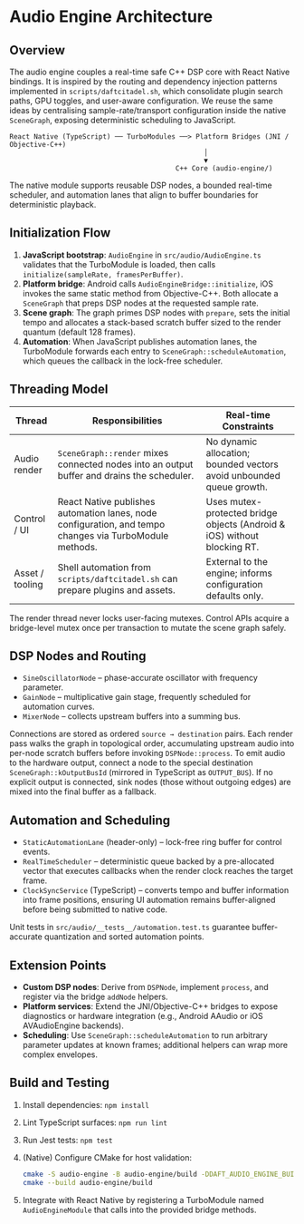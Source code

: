 # Audio Engine Architecture

## Overview

The audio engine couples a real-time safe C++ DSP core with React Native bindings. It is
inspired by the routing and dependency injection patterns implemented in
`scripts/daftcitadel.sh`, which consolidate plugin search paths, GPU toggles, and user-aware
configuration. We reuse the same ideas by centralising sample-rate/transport configuration
inside the native `SceneGraph`, exposing deterministic scheduling to JavaScript.

```
React Native (TypeScript) ── TurboModules ──> Platform Bridges (JNI / Objective-C++)
                                                │
                                                ▼
                                         C++ Core (audio-engine/)
```

The native module supports reusable DSP nodes, a bounded real-time scheduler, and automation
lanes that align to buffer boundaries for deterministic playback.

## Initialization Flow

1. **JavaScript bootstrap**: `AudioEngine` in `src/audio/AudioEngine.ts` validates that the
   TurboModule is loaded, then calls `initialize(sampleRate, framesPerBuffer)`.
2. **Platform bridge**: Android calls `AudioEngineBridge::initialize`, iOS invokes the same
   static method from Objective-C++. Both allocate a `SceneGraph` that preps DSP nodes at the
   requested sample rate.
3. **Scene graph**: The graph primes DSP nodes with `prepare`, sets the initial tempo and
   allocates a stack-based scratch buffer sized to the render quantum (default 128 frames).
4. **Automation**: When JavaScript publishes automation lanes, the TurboModule forwards each
   entry to `SceneGraph::scheduleAutomation`, which queues the callback in the lock-free
   scheduler.

## Threading Model

| Thread          | Responsibilities                                                                                        | Real-time Constraints                                                    |
| --------------- | ------------------------------------------------------------------------------------------------------- | ------------------------------------------------------------------------ |
| Audio render    | `SceneGraph::render` mixes connected nodes into an output buffer and drains the scheduler.              | No dynamic allocation; bounded vectors avoid unbounded queue growth.     |
| Control / UI    | React Native publishes automation lanes, node configuration, and tempo changes via TurboModule methods. | Uses mutex-protected bridge objects (Android & iOS) without blocking RT. |
| Asset / tooling | Shell automation from `scripts/daftcitadel.sh` can prepare plugins and assets.                          | External to the engine; informs configuration defaults only.             |

The render thread never locks user-facing mutexes. Control APIs acquire a bridge-level mutex
once per transaction to mutate the scene graph safely.

## DSP Nodes and Routing

- `SineOscillatorNode` – phase-accurate oscillator with frequency parameter.
- `GainNode` – multiplicative gain stage, frequently scheduled for automation curves.
- `MixerNode` – collects upstream buffers into a summing bus.

Connections are stored as ordered `source → destination` pairs. Each render pass walks the
graph in topological order, accumulating upstream audio into per-node scratch buffers before
invoking `DSPNode::process`. To emit audio to the hardware output, connect a node to the
special destination `SceneGraph::kOutputBusId` (mirrored in TypeScript as `OUTPUT_BUS`). If no
explicit output is connected, sink nodes (those without outgoing edges) are mixed into the
final buffer as a fallback.

## Automation and Scheduling

- `StaticAutomationLane` (header-only) – lock-free ring buffer for control events.
- `RealTimeScheduler` – deterministic queue backed by a pre-allocated vector that executes
  callbacks when the render clock reaches the target frame.
- `ClockSyncService` (TypeScript) – converts tempo and buffer information into frame
  positions, ensuring UI automation remains buffer-aligned before being submitted to native
  code.

Unit tests in `src/audio/__tests__/automation.test.ts` guarantee buffer-accurate quantization
and sorted automation points.

## Extension Points

- **Custom DSP nodes**: Derive from `DSPNode`, implement `process`, and register via the
  bridge `addNode` helpers.
- **Platform services**: Extend the JNI/Objective-C++ bridges to expose diagnostics or
  hardware integration (e.g., Android AAudio or iOS AVAudioEngine backends).
- **Scheduling**: Use `SceneGraph::scheduleAutomation` to run arbitrary parameter updates at
  known frames; additional helpers can wrap more complex envelopes.

## Build and Testing

1. Install dependencies: `npm install`
2. Lint TypeScript surfaces: `npm run lint`
3. Run Jest tests: `npm test`
4. (Native) Configure CMake for host validation:

   ```bash
   cmake -S audio-engine -B audio-engine/build -DDAFT_AUDIO_ENGINE_BUILD_TESTS=ON
   cmake --build audio-engine/build
   ```

5. Integrate with React Native by registering a TurboModule named `AudioEngineModule` that
   calls into the provided bridge methods.
